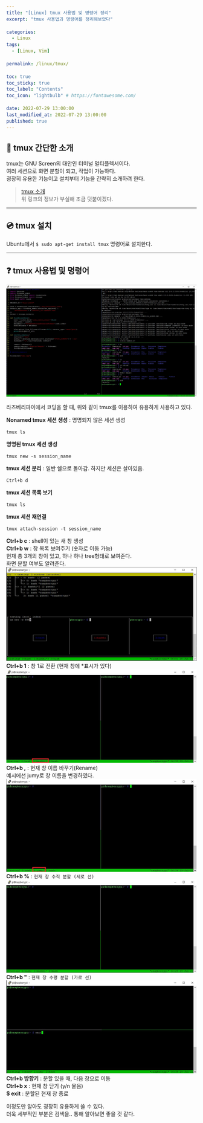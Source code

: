 ```yaml
---
title: "[Linux] tmux 사용법 및 명령어 정리"  
excerpt: "tmux 사용법과 명령어를 정리해보았다"

categories:
  - Linux
tags:
  - [Linux, Vim]

permalink: /linux/tmux/

toc: true
toc_sticky: true
toc_label: "Contents"
toc_icon: "lightbulb" # https://fontawesome.com/
 
date: 2022-07-29 13:00:00
last_modified_at: 2022-07-29 13:00:00
published: true
---
```


## 🍪 tmux 간단한 소개

tmux는 GNU Screen의 대안인 터미널 멀티플렉서이다.  
여러 세션으로 화면 분할이 되고, 작업이 가능하다.  
굉장히 유용한 기능이고 설치부터 기능을 간략히 소개하려 한다.  

> [tmux 소개](https://kdjun97.github.io/linux/about-vim/#-tmux)  
위 링크의 정보가 부실해 조금 덧붙이겠다.  

---  

## 💿 tmux 설치

Ubuntu에서 `$ sudo apt-get install tmux` 명령어로 설치한다.  

---  

## ❓ tmux 사용법 및 명령어 

<a href="https://kdjun97.github.io/assets/images/post_img/linux/tmux/tmux.JPG">
  <img src="/assets/images/post_img/linux/tmux/tmux.JPG" alt="tmux">
</a>

라즈베리파이에서 코딩을 할 때, 위와 같이 tmux를 이용하여 유용하게 사용하고 있다.  

**Nonamed tmux 세션 생성** : 명명되지 않은 세션 생성  
```
tmux ls 
```  
**명명된 tmux 세션 생성**  
```
tmux new -s session_name
```
**tmux 세션 분리** : 일반 쉘으로 돌아감. 하지만 세션은 살아있음.  
```
Ctrl+b d  
```
**tmux 세션 목록 보기**  
```
tmux ls
```  
**tmux 세션 재연결**  
```
tmux attach-session -t session_name
```

**Ctrl+b c** : shell이 있는 새 창 생성  
**Ctrl+b w** : 창 목록 보여주기 (숫자로 이동 가능)  
현재 총 3개의 창이 있고, 하나 하나 tree형태로 보여준다.  
화면 분할 여부도 알려준다.  
<a href="https://kdjun97.github.io/assets/images/post_img/linux/tmux/w.JPG">
  <img src="/assets/images/post_img/linux/tmux/w.JPG" alt="w">
</a>  
**Ctrl+b 1** : 창 1로 전환 (현재 창에 *표시가 있다)   
<a href="https://kdjun97.github.io/assets/images/post_img/linux/tmux/1.JPG">
  <img src="/assets/images/post_img/linux/tmux/1.JPG" alt="1">
</a>  
**Ctrl+b ,** : 현재 창 이름 바꾸기(Rename)  
예시에선 jumy로 창 이름을 변경하였다.  
<a href="https://kdjun97.github.io/assets/images/post_img/linux/tmux/,.JPG">
  <img src="/assets/images/post_img/linux/tmux/,.JPG" alt=",">
</a>  
**Ctrl+b %** : `현재 창 수직 분할 (세로 선)`  
<a href="https://kdjun97.github.io/assets/images/post_img/linux/tmux/divide_vertical.JPG">
  <img src="/assets/images/post_img/linux/tmux/divide_vertical.JPG" alt="vertical">
</a>  
**Ctrl+b "** : `현재 창 수평 분할 (가로 선)`  
<a href="https://kdjun97.github.io/assets/images/post_img/linux/tmux/divide_horizontal.JPG">
  <img src="/assets/images/post_img/linux/tmux/divide_horizontal.JPG" alt="horizontal">
</a>  
**Ctrl+b 방향키** : 분할 있을 때, 다음 창으로 이동  
**Ctrl+b x** : 현재 창 닫기 (y/n 물음)  
**$ exit** : 분할된 현재 창 종료  


이정도만 알아도 굉장히 유용하게 쓸 수 있다.  
더욱 세부적인 부분은 검색을.. 통해 알아보면 좋을 것 같다.  